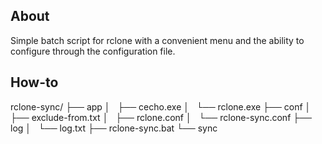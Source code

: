 ## About
Simple batch script for rclone with a convenient menu and the ability to configure through the configuration file. 

## How-to
rclone-sync/
├── app
│   ├── cecho.exe
│   └── rclone.exe
├── conf
│   ├── exclude-from.txt
│   ├── rclone.conf
│   └── rclone-sync.conf
├── log
│   └── log.txt
├── rclone-sync.bat
└── sync
